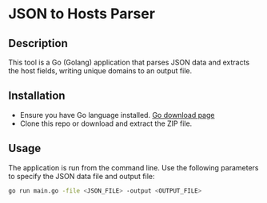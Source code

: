 # JSON to Hosts Parser
## Description

This tool is a Go (Golang) application that parses JSON data and extracts 
the host fields, writing unique domains to an output file.

## Installation

- Ensure you have Go language installed. [Go download 
page](https://golang.org/dl/)
- Clone this repo or download and extract the ZIP file.

## Usage

The application is run from the command line. Use the following parameters 
to specify the JSON data file and output file:

```bash
go run main.go -file <JSON_FILE> -output <OUTPUT_FILE>

